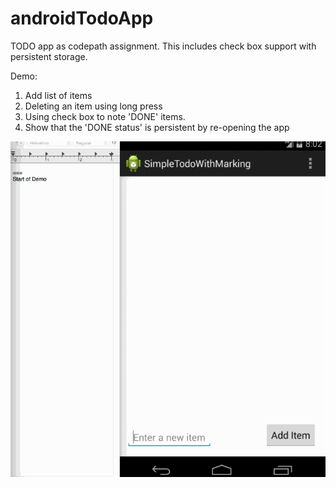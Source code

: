 # androidTodoApp
TODO app as codepath assignment.
This includes check box support with persistent storage.

Demo:
1. Add list of items
2. Deleting an item using long press
3. Using check box to note 'DONE' items.
4. Show that the 'DONE status' is persistent by re-opening the app

![Video Walkthrough](todoDemo2.gif)
